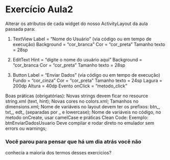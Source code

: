 # Exercício Aula2

Alterar os atributos de cada widget do nosso ActivityLayout da aula passada para:
1. TextView
Label  = “Nome do Usuário” (via código ou em tempo de execução)
Background = “cor_branca”
Cor = “cor_preta”
Tamanho texto = 28sp

2. EditText
Hint  = “digite o nome do usuário aqui”
Background = “cor_branca
Cor = “cor_preta”
Tamanho texto = 28sp

3. Button
Label = “Enviar Dados”  (via código ou em tempo de execução)
Fundo = “cor_cinza”
Cor = “cor_preta”
Tamanho texto = 24sp
Lagura = 200dp
Altura = 40dp
Evento onClick = “metodo_click”

Boas práticas (obrigatórias):
Novas strings devem ficar no resource string.xml (text, hint);
Novas cores no colors.xml;
Tamanhos no dimensions.xml;
Nome de variáveis no layout devem ter os prefixos:
btn_, txt_, edt_ (separadas por _ e lowercase);
Nome de variáveis no código, no metodo onCreate, usar camelCase e práticas Clean Code:
Exemplo: btnEnviarDadosUsuario
Deve compilar e rodar direto no emulador sem errors ou warnings;

### Você parou para pensar que há um dia atrás você não 
conhecia a maioria dos termos desses exercicios?
